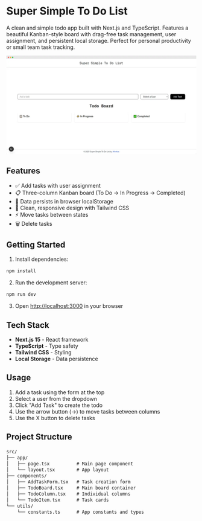 # Super Simple To Do List

A clean and simple todo app built with Next.js and TypeScript. Features a beautiful Kanban-style board with drag-free task management, user assignment, and persistent local storage. Perfect for personal productivity or small team task tracking.

![Super Simple To Do List](super-simple-to-do-list.webp)

## Features

- ✅ Add tasks with user assignment
- 📋 Three-column Kanban board (To Do → In Progress → Completed)
- 💾 Data persists in browser localStorage
- 🎨 Clean, responsive design with Tailwind CSS
- ⚡ Move tasks between states
- 🗑️ Delete tasks

## Getting Started

1. Install dependencies:
```bash
npm install
```

2. Run the development server:
```bash
npm run dev
```

3. Open [http://localhost:3000](http://localhost:3000) in your browser

## Tech Stack

- **Next.js 15** - React framework
- **TypeScript** - Type safety
- **Tailwind CSS** - Styling
- **Local Storage** - Data persistence

## Usage

1. Add a task using the form at the top
2. Select a user from the dropdown
3. Click "Add Task" to create the todo
4. Use the arrow button (→) to move tasks between columns
5. Use the X button to delete tasks

## Project Structure

```
src/
├── app/
│   ├── page.tsx          # Main page component
│   └── layout.tsx        # App layout
├── components/
│   ├── AddTaskForm.tsx   # Task creation form
│   ├── TodoBoard.tsx     # Main board container
│   ├── TodoColumn.tsx    # Individual columns
│   └── TodoItem.tsx      # Task cards
└── utils/
    └── constants.ts      # App constants and types
```
